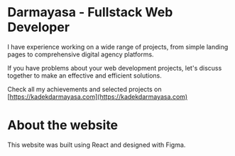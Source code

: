 # Darmayasa - Fullstack Web Developer

I have experience working on a wide range of projects, from simple landing pages to comprehensive digital agency platforms.

If you have problems about your web development projects, let's discuss together to make an effective and efficient solutions.

Check all my achievements and selected projects on [https://kadekdarmayasa.com](https://kadekdarmayasa.com)

# About the website

This website was built using React and designed with Figma.
